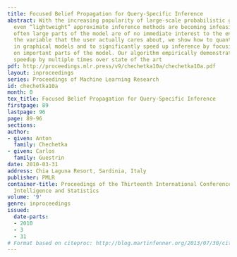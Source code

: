```yaml
---
title: Focused Belief Propagation for Query-Specific Inference
abstract: With the increasing popularity of large-scale probabilistic graphical models,
  even “lightweight” approximate inference methods are becoming infeasible. Fortunately,
  often large parts of the model are of no immediate interest to the end user. Given
  the variable that the user actually cares about, we show how to quantify edge importance
  in graphical models and to significantly speed up inference by focusing computation
  on important parts of the model. Our algorithm empirically demonstrates convergence
  speedup by multiple times over state of the art
pdf: http://proceedings.mlr.press/v9/chechetka10a/chechetka10a.pdf
layout: inproceedings
series: Proceedings of Machine Learning Research
id: chechetka10a
month: 0
tex_title: Focused Belief Propagation for Query-Specific Inference
firstpage: 89
lastpage: 96
page: 89-96
sections: 
author:
- given: Anton
  family: Chechetka
- given: Carlos
  family: Guestrin
date: 2010-03-31
address: Chia Laguna Resort, Sardinia, Italy
publisher: PMLR
container-title: Proceedings of the Thirteenth International Conference on Artificial
  Intelligence and Statistics
volume: '9'
genre: inproceedings
issued:
  date-parts:
  - 2010
  - 3
  - 31
# Format based on citeproc: http://blog.martinfenner.org/2013/07/30/citeproc-yaml-for-bibliographies/
---
```

